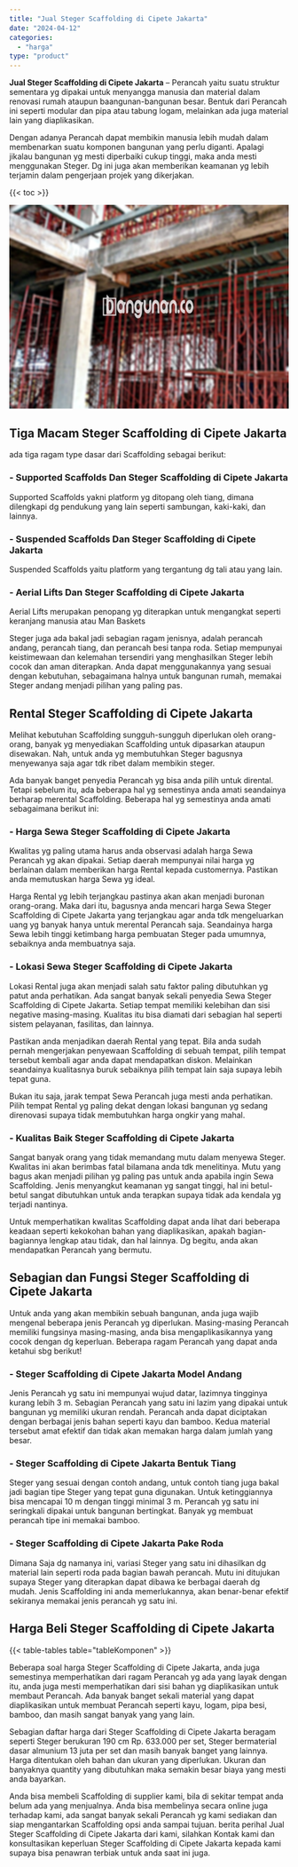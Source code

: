 ```yaml
---
title: "Jual Steger Scaffolding di Cipete Jakarta"
date: "2024-04-12"
categories: 
  - "harga"
type: "product"
---
```


**Jual Steger Scaffolding di Cipete Jakarta** – Perancah yaitu suatu struktur sementara yg dipakai untuk menyangga manusia dan material dalam renovasi rumah ataupun baangunan-bangunan besar. Bentuk dari Perancah ini seperti modular dan pipa atau tabung logam, melainkan ada juga material lain yang diaplikasikan.

Dengan adanya Perancah dapat membikin manusia lebih mudah dalam membenarkan suatu komponen bangunan yang perlu diganti. Apalagi jikalau bangunan yg mesti diperbaiki cukup tinggi, maka anda mesti menggunakan Steger. Dg ini juga akan memberikan keamanan yg lebih terjamin dalam pengerjaan projek yang dikerjakan.

{{< toc >}}

![Jual Steger Scaffolding di Cipete Jakarta](/images/sewa-scaffolding-steger-17.png)

## Tiga Macam Steger Scaffolding di Cipete Jakarta

ada tiga ragam type dasar dari Scaffolding sebagai berikut:

### \- Supported Scaffolds Dan Steger Scaffolding di Cipete Jakarta

Supported Scaffolds yakni platform yg ditopang oleh tiang, dimana dilengkapi dg pendukung yang lain seperti sambungan, kaki-kaki, dan lainnya.

### \- Suspended Scaffolds Dan Steger Scaffolding di Cipete Jakarta

Suspended Scaffolds yaitu platform yang tergantung dg tali atau yang lain.

### \- Aerial Lifts Dan Steger Scaffolding di Cipete Jakarta

Aerial Lifts merupakan penopang yg diterapkan untuk mengangkat seperti keranjang manusia atau Man Baskets

Steger juga ada bakal jadi sebagian ragam jenisnya, adalah perancah andang, perancah tiang, dan perancah besi tanpa roda. Setiap mempunyai keistimewaan dan kelemahan tersendiri yang menghasilkan Steger lebih cocok dan aman diterapkan. Anda dapat menggunakannya yang sesuai dengan kebutuhan, sebagaimana halnya untuk bangunan rumah, memakai Steger andang menjadi pilihan yang paling pas.

## Rental Steger Scaffolding di Cipete Jakarta

Melihat kebutuhan Scaffolding sungguh-sungguh diperlukan oleh orang-orang, banyak yg menyediakan Scaffolding untuk dipasarkan ataupun disewakan. Nah, untuk anda yg membutuhkan Steger bagusnya menyewanya saja agar tdk ribet dalam membikin steger.

Ada banyak banget penyedia Perancah yg bisa anda pilih untuk dirental. Tetapi sebelum itu, ada beberapa hal yg semestinya anda amati seandainya berharap merental Scaffolding. Beberapa hal yg semestinya anda amati sebagaimana berikut ini:

### \- Harga Sewa Steger Scaffolding di Cipete Jakarta

Kwalitas yg paling utama harus anda observasi adalah harga Sewa Perancah yg akan dipakai. Setiap daerah mempunyai nilai harga yg berlainan dalam memberikan harga Rental kepada customernya. Pastikan anda memutuskan harga Sewa yg ideal.

Harga Rental yg lebih terjangkau pastinya akan akan menjadi buronan orang-orang. Maka dari itu, bagusnya anda mencari harga Sewa Steger Scaffolding di Cipete Jakarta yang terjangkau agar anda tdk mengeluarkan uang yg banyak hanya untuk merental Perancah saja. Seandainya harga Sewa lebih tinggi ketimbang harga pembuatan Steger pada umumnya, sebaiknya anda membuatnya saja.

### \- Lokasi Sewa Steger Scaffolding di Cipete Jakarta

Lokasi Rental juga akan menjadi salah satu faktor paling dibutuhkan yg patut anda perhatikan. Ada sangat banyak sekali penyedia Sewa Steger Scaffolding di Cipete Jakarta. Setiap tempat memiliki kelebihan dan sisi negative masing-masing. Kualitas itu bisa diamati dari sebagian hal seperti sistem pelayanan, fasilitas, dan lainnya.

Pastikan anda menjadikan daerah Rental yang tepat. Bila anda sudah pernah mengerjakan penyewaan Scaffolding di sebuah tempat, pilih tempat tersebut kembali agar anda dapat mendapatkan diskon. Melainkan seandainya kualitasnya buruk sebaiknya pilih tempat lain saja supaya lebih tepat guna.

Bukan itu saja, jarak tempat Sewa Perancah juga mesti anda perhatikan. Pilih tempat Rental yg paling dekat dengan lokasi bangunan yg sedang direnovasi supaya tidak membutuhkan harga ongkir yang mahal.

### \- Kualitas Baik Steger Scaffolding di Cipete Jakarta

Sangat banyak orang yang tidak memandang mutu dalam menyewa Steger. Kwalitas ini akan berimbas fatal bilamana anda tdk menelitinya. Mutu yang bagus akan menjadi pilihan yg paling pas untuk anda apabila ingin Sewa Scaffolding. Jenis menyangkut keamanan yg sangat tinggi, hal ini betul-betul sangat dibutuhkan untuk anda terapkan supaya tidak ada kendala yg terjadi nantinya.

Untuk memperhatikan kwalitas Scaffolding dapat anda lihat dari beberapa keadaan seperti kekokohan bahan yang diaplikasikan, apakah bagian-bagiannya lengkap atau tidak, dan hal lainnya. Dg begitu, anda akan mendapatkan Perancah yang bermutu.

## Sebagian dan Fungsi Steger Scaffolding di Cipete Jakarta

Untuk anda yang akan membikin sebuah bangunan, anda juga wajib mengenal beberapa jenis Perancah yg diperlukan. Masing-masing Perancah memiliki fungsinya masing-masing, anda bisa mengaplikasikannya yang cocok dengan dg keperluan. Beberapa ragam Perancah yang dapat anda ketahui sbg berikut!

### \- Steger Scaffolding di Cipete Jakarta Model Andang

Jenis Perancah yg satu ini mempunyai wujud datar, lazimnya tingginya kurang lebih 3 m. Sebagian Perancah yang satu ini lazim yang dipakai untuk bangunan yg memiliki ukuran rendah. Perancah anda dapat diciptakan dengan berbagai jenis bahan seperti kayu dan bamboo. Kedua material tersebut amat efektif dan tidak akan memakan harga dalam jumlah yang besar.

### \- Steger Scaffolding di Cipete Jakarta Bentuk Tiang

Steger yang sesuai dengan contoh andang, untuk contoh tiang juga bakal jadi bagian tipe Steger yang tepat guna digunakan. Untuk ketinggiannya bisa mencapai 10 m dengan tinggi minimal 3 m. Perancah yg satu ini seringkali dipakai untuk bangunan bertingkat. Banyak yg membuat perancah tipe ini memakai bamboo.

### \- Steger Scaffolding di Cipete Jakarta Pake Roda

Dimana Saja dg namanya ini, variasi Steger yang satu ini dihasilkan dg material lain seperti roda pada bagian bawah perancah. Mutu ini ditujukan supaya Steger yang diterapkan dapat dibawa ke berbagai daerah dg mudah. Jenis Scaffolding ini anda memerlukannya, akan benar-benar efektif sekiranya memakai jenis perancah yg satu ini.

## Harga Beli Steger Scaffolding di Cipete Jakarta

{{< table-tables table="tableKomponen" >}}

Beberapa soal harga Steger Scaffolding di Cipete Jakarta, anda juga semestinya memperhatikan dari ragam Perancah yg ada yang layak dengan itu, anda juga mesti memperhatikan dari sisi bahan yg diaplikasikan untuk membaut Perancah. Ada banyak banget sekali material yang dapat diaplikasikan untuk membuat Perancah seperti kayu, logam, pipa besi, bamboo, dan masih sangat banyak yang yang lain.

Sebagian daftar harga dari Steger Scaffolding di Cipete Jakarta beragam seperti Steger berukuran 190 cm Rp. 633.000 per set, Steger bermaterial dasar almunium 13 juta per set dan masih banyak banget yang lainnya. Harga ditentukan oleh bahan dan ukuran yang diperlukan. Ukuran dan banyaknya quantity yang dibutuhkan maka semakin besar biaya yang mesti anda bayarkan.

Anda bisa membeli Scaffolding di supplier kami, bila di sekitar tempat anda belum ada yang menjualnya. Anda bisa membelinya secara online juga terhadap kami, ada sangat banyak sekali Perancah yg kami sediakan dan siap mengantarkan Scaffolding opsi anda sampai tujuan. berita perihal Jual Steger Scaffolding di Cipete Jakarta dari kami, silahkan Kontak kami dan konsultasikan keperluan Steger Scaffolding di Cipete Jakarta kepada kami supaya bisa penawran terbiak untuk anda saat ini juga.
